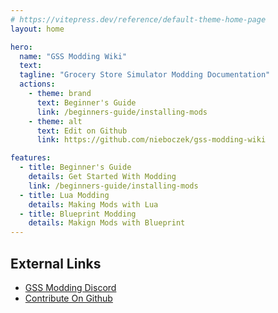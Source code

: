 ```yaml
---
# https://vitepress.dev/reference/default-theme-home-page
layout: home

hero:
  name: "GSS Modding Wiki"
  text: 
  tagline: "Grocery Store Simulator Modding Documentation"
  actions:
    - theme: brand
      text: Beginner's Guide
      link: /beginners-guide/installing-mods
    - theme: alt
      text: Edit on Github
      link: https://github.com/nieboczek/gss-modding-wiki

features:
  - title: Beginner's Guide
    details: Get Started With Modding
    link: /beginners-guide/installing-mods
  - title: Lua Modding
    details: Making Mods with Lua
  - title: Blueprint Modding
    details: Makign Mods with Blueprint
---
```


## External Links
- [GSS Modding Discord](https://discord.gg/5ENg4XGpPZ)
- [Contribute On Github](https://github.com/nieboczek/gss-modding-wiki)
